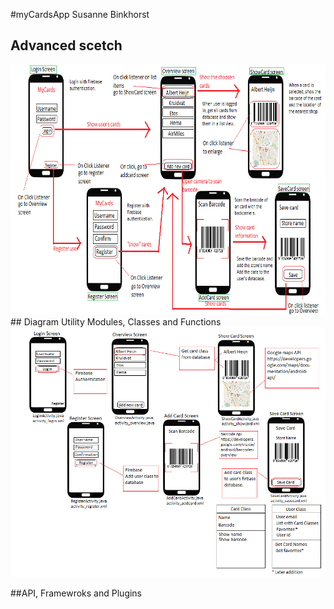 #myCardsApp
Susanne Binkhorst

## Advanced scetch
<img src="doc/design.png" alt="visual sketch" width="700" height="400"/>
## Diagram Utility Modules, Classes and Functions
<img src="doc/utility.png" alt="visual sketch" width="700" height="400"/>

##API, Framewroks and Plugins

